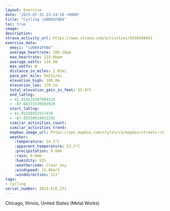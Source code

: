 ```yaml
---
layout: Exercise
date: '2023-07-31 23:24:10 +0000'
title: "Cycling \U0001F6B4"
toc: true
image:
description:
strava_activity_url: https://www.strava.com/activities/9558948441
exercise_data:
  emoji: "\U0001F6B4"
  average_heartrate: 106.1bpm
  max_heartrate: 123.0bpm
  average_watts: 114.5W
  max_watts: W
  distance_in_miles: 2.01mi
  pace_per_mile: 5m22s/mi
  elevation_high: 186.0m
  elevation_low: 179.1m
  total_elevation_gain_in_feet: 35.4ft
  end_latlng:
  - 41.914224307984114
  - -87.68331530503929
  start_latlng:
  - 41.91236922517419
  - -87.65310918912292
  similar_activities_count:
  similar_activities_trend:
  mapbox_image_url: https://api.mapbox.com/styles/v1/mapbox/streets-v11/static/path-5+787af2-1.0(kly~F~~~uOcMxRsAlCGTAVBfANfP%40xFAjCBfAD%5CTnAVtBd%40rCzApKDbAA%60CD%7C%40BBN%40p%40IhBE~%40E%60%40G%60%40Y%3FIIe%40%3Fe%40Dc%40FSPINDLPBVLnEA%7CBNd%5DHdIA%7CC%5DxDCxBBjETbG),pin-s-s+e5b22e(-87.6544,41.91446),pin-s-f+89ae00(-87.68113999999996,41.914150000000014)/auto/800x800?access_token=pk.eyJ1Ijoiam9zaGJlY2ttYW4iLCJhIjoiY205eWR2aDd1MWZ6djJrbXc4a3M0bWZleiJ9.XiG9OWkNcZk2QzjJbxLB4A
  weather:
    :temperature: 24.3°C
    :apparent_temperature: 23.2°C
    :precipitation: 0.0mm
    :rain: 0.0mm
    :humidity: 52%
    :weathercode: Clear sky
    :windspeed: 15.8km/h
    :winddirection: 111°
tags:
- cycling
serial_number: 2023.ECE.271
---
```

Chicago, Illinois, United States (Metal Works)
